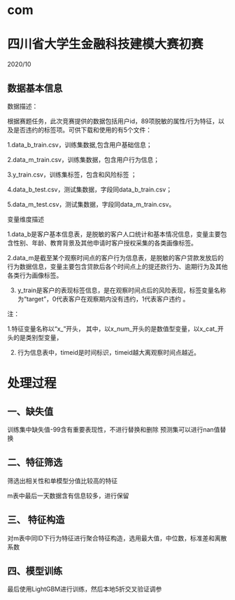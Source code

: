 # com

# 四川省大学生金融科技建模大赛初赛

2020/10

## 数据基本信息

数据描述：

根据赛题任务，此次竞赛提供的数据包括用户id，89项脱敏的属性/行为特征，以及是否违约的标签项。可供下载和使用的有5个文件：

1.data_b_train.csv，训练集数据,包含用户基础信息；

2.data_m_train.csv，训练集数据，包含用户行为信息；

3.y_train.csv，训练集标签，包含和风险标签 ；

4.data_b_test.csv，测试集数据，字段同data_b_train.csv；

5.data_m_test.csv，测试集数据，字段同data_m_train.csv。

变量维度描述

1.data_b是客户基本信息表，是脱敏的客户人口统计和基本情况信息，变量主要包含性别、年龄、教育背景及其他申请时客户授权采集的各类画像标签。

2.data_m是截至某个观察时间点的客户行为信息表，是脱敏的客户贷款发放后的行为数据信息，变量主要包含贷款后各个时间点上的提还款行为、逾期行为及其他各类行为画像标签。

3. y_train是客户的表现标签信息，是在观察时间点后的风险表现，标签变量名称为“target”，0代表客户在观察期内没有违约，1代表客户违约 。

注：

1.特征变量名称以“x_”开头， 其中，以x_num_开头的是数值型变量，以x_cat_开头的是类别型变量，

2. 行为信息表中，timeid是时间标识，timeid越大离观察时间点越近。


# 处理过程
## 一、缺失值
训练集中缺失值-99含有重要表现性，不进行替换和删除
预测集可以进行nan值替换

## 二、特征筛选
筛选出相关性和单模型分值比较高的特征

m表中最后一天数据含有信息较多，进行保留


## 三、 特征构造
对m表中同ID下行为特征进行聚合特征构造，选用最大值，中位数，标准差和离散系数

## 四、模型训练
最后使用LightGBM进行训练，然后本地5折交叉验证调参
